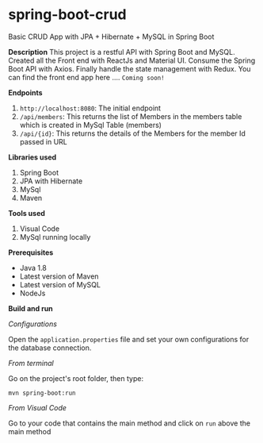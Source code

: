 # spring-boot-crud
Basic CRUD App with JPA + Hibernate + MySQL in Spring Boot

**Description**
This project is a restful API with Spring Boot and MySQL. Created all the Front end with ReactJs and Material UI. Consume the Spring Boot API with Axios. Finally handle the state management with Redux. You can find the front end app here .... `Coming soon!`

**Endpoints**

1. `http://localhost:8080`: The initial endpoint
2. `/api/members`: This returns the list of Members in the members table which is created in MySql Table (members)
3. `/api/{id}`: This returns the details of the Members for the member Id passed in URL

**Libraries used**

1. Spring Boot
2. JPA with Hibernate
3. MySql
4. Maven

**Tools used**

1. Visual Code
2. MySql running locally

**Prerequisites**
* Java 1.8
* Latest version of Maven
* Latest version of MySQL
* NodeJs 

**Build and run**

*Configurations*

Open the `application.properties` file and set your own configurations for the database connection.

*From terminal*

Go on the project's root folder, then type:

`mvn spring-boot:run` 

*From Visual Code*

Go to your code that contains the main method and click on `run` above the main method
